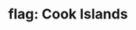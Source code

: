 ---
layout: flags
title: "flag: Cook Islands"
emoji: flag_cook_islands
permalink: 🇨🇰.html
image: assets/img/3moji/flag_cook_islands.png
---